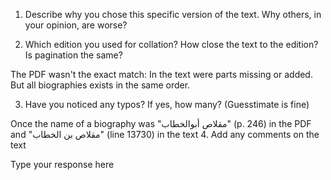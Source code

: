 

1. Describe why you chose this specific version of the text. Why others, in your opinion, are worse?



2. Which edition you used for collation? How close the text to the edition? Is pagination the same?

The PDF wasn't the exact match: In the text were parts missing or added. But all biographies exists in the same order.

3. Have you noticed any typos? If yes, how many? (Guesstimate is fine)

Once the name of a biography was "مقلاص أبوالخطاب" (p. 246) in the PDF and "مقلاص بن الخطاب" (line 13730) in the text
4. Add any comments on the text

Type your response here

